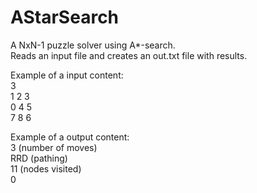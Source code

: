 # AStarSearch

A NxN-1 puzzle solver using A*-search.<br>
Reads an input file and creates an out.txt file with results.<br>

Example of a input content:<br>
3<br>
1 2 3<br>
0 4 5<br>
7 8 6<br>

Example of a output content:<br>
3 (number of moves) <br>
RRD (pathing) <br>
11 (nodes visited)<br>
0
